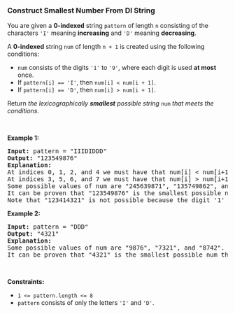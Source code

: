 
<h3>Construct Smallest Number From DI String</h3>
<div><p>You are given a <strong>0-indexed</strong> string <code>pattern</code> of length <code>n</code> consisting of the characters <code>'I'</code> meaning <strong>increasing</strong> and <code>'D'</code> meaning <strong>decreasing</strong>.</p>
<p>A <strong>0-indexed</strong> string <code>num</code> of length <code>n + 1</code> is created using the following conditions:</p>
<ul>
<li><code>num</code> consists of the digits <code>'1'</code> to <code>'9'</code>, where each digit is used <strong>at most</strong> once.</li>
<li>If <code>pattern[i] == 'I'</code>, then <code>num[i] &lt; num[i + 1]</code>.</li>
<li>If <code>pattern[i] == 'D'</code>, then <code>num[i] &gt; num[i + 1]</code>.</li>
</ul>
<p>Return <em>the lexicographically <strong>smallest</strong> possible string </em><code>num</code><em> that meets the conditions.</em></p>
<p> </p>
<p><strong>Example 1:</strong></p>
<pre><strong>Input:</strong> pattern = "IIIDIDDD"
<strong>Output:</strong> "123549876"
<strong>Explanation:
</strong>At indices 0, 1, 2, and 4 we must have that num[i] &lt; num[i+1].
At indices 3, 5, 6, and 7 we must have that num[i] &gt; num[i+1].
Some possible values of num are "245639871", "135749862", and "123849765".
It can be proven that "123549876" is the smallest possible num that meets the conditions.
Note that "123414321" is not possible because the digit '1' is used more than once.</pre>
<p><strong>Example 2:</strong></p>
<pre><strong>Input:</strong> pattern = "DDD"
<strong>Output:</strong> "4321"
<strong>Explanation:</strong>
Some possible values of num are "9876", "7321", and "8742".
It can be proven that "4321" is the smallest possible num that meets the conditions.
</pre>
<p> </p>
<p><strong>Constraints:</strong></p>
<ul>
<li><code>1 &lt;= pattern.length &lt;= 8</code></li>
<li><code>pattern</code> consists of only the letters <code>'I'</code> and <code>'D'</code>.</li>
</ul>
</div>
